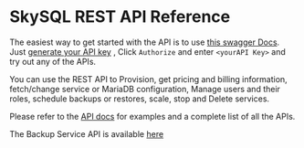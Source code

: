 # SkySQL REST API Reference

The easiest way to get started with the API is to use [this swagger Docs](https://apidocs.skysql.com). Just [generate your API key](<../Security/Managing API keys.md>) , Click `Authorize` and enter `<yourAPI Key>` and try out any of the APIs.

You can use the REST API to Provision, get pricing and billing information, fetch/change service or MariaDB configuration, Manage users and their roles, schedule backups or restores, scale, stop and Delete services. 

Please refer to the [API docs](https://apidocs.skysql.com) for examples and a complete list of all the APIs. 

The Backup Service API is available [here](https://api.skysql.com/public/services/dbs/docs/swagger/index.html)
